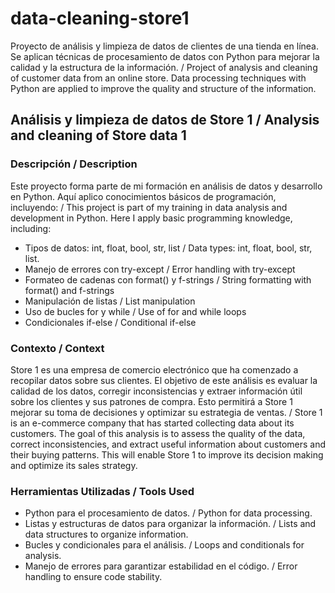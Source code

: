# data-cleaning-store1
Proyecto de análisis y limpieza de datos de clientes de una tienda en línea. Se aplican técnicas de procesamiento de datos con Python para mejorar la calidad y la estructura de la información. / Project of analysis and cleaning of customer data from an online store. Data processing techniques with Python are applied to improve the quality and structure of the information.

## Análisis y limpieza de datos de Store 1 / Analysis and cleaning of Store data 1

### Descripción / Description
Este proyecto forma parte de mi formación en análisis de datos y desarrollo en Python. Aquí aplico conocimientos básicos de programación, incluyendo: / This project is part of my training in data analysis and development in Python. Here I apply basic programming knowledge, including:

- Tipos de datos: int, float, bool, str, list / Data types: int, float, bool, str, list.
- Manejo de errores con try-except / Error handling with try-except
- Formateo de cadenas con format() y f-strings / String formatting with format() and f-strings
- Manipulación de listas / List manipulation
- Uso de bucles for y while / Use of for and while loops
- Condicionales if-else / Conditional if-else

### Contexto / Context
Store 1 es una empresa de comercio electrónico que ha comenzado a recopilar datos sobre sus clientes. El objetivo de este análisis es evaluar la calidad de los datos, corregir inconsistencias y extraer información útil sobre los clientes y sus patrones de compra. Esto permitirá a Store 1 mejorar su toma de decisiones y optimizar su estrategia de ventas. 
/ Store 1 is an e-commerce company that has started collecting data about its customers. The goal of this analysis is to assess the quality of the data, correct inconsistencies, and extract useful information about customers and their buying patterns. This will enable Store 1 to improve its decision making and optimize its sales strategy.

### Herramientas Utilizadas / Tools Used
- Python para el procesamiento de datos. / Python for data processing.
- Listas y estructuras de datos para organizar la información. / Lists and data structures to organize information.
- Bucles y condicionales para el análisis. / Loops and conditionals for analysis.
- Manejo de errores para garantizar estabilidad en el código. / Error handling to ensure code stability.
